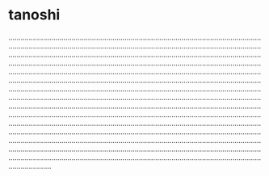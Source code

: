 # tanoshi

.........................................................................................................................................................................................................................................................................................................................................................................................................................................................................................................................................................................................................................................................................................................................................................................................................................................................................................................................................................................................................................................................................................................................................................................................................................................................................................................................................................................................................................................................................................................................................................................................................................................................................................................................................................................................................................................................................................................................................................
